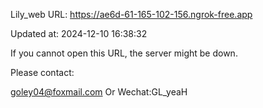 Lily_web URL: https://ae6d-61-165-102-156.ngrok-free.app

Updated at: 2024-12-10 16:38:32

If you cannot open this URL, the server might be down.

Please contact: 

goley04@foxmail.com Or Wechat:GL_yeaH